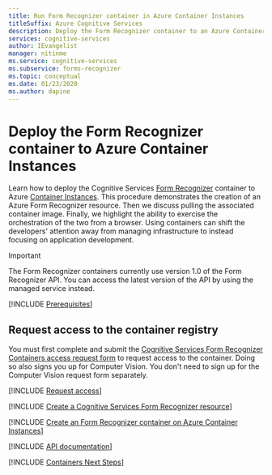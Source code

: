 ```yaml
---
title: Run Form Recognizer container in Azure Container Instances
titleSuffix: Azure Cognitive Services
description: Deploy the Form Recognizer container to an Azure Container Instance, and test it in a web browser.
services: cognitive-services
author: IEvangelist
manager: nitinme
ms.service: cognitive-services
ms.subservice: forms-recognizer
ms.topic: conceptual
ms.date: 01/23/2020
ms.author: dapine
---
```


# Deploy the Form Recognizer container to Azure Container Instances

Learn how to deploy the Cognitive Services [Form Recognizer](form-recognizer-container-howto.md) container to Azure [Container Instances](https://docs.microsoft.com/azure/container-instances/). This procedure demonstrates the creation of an Azure Form Recognizer resource. Then we discuss pulling the associated container image. Finally, we highlight the ability to exercise the orchestration of the two from a browser. Using containers can shift the developers' attention away from managing infrastructure to instead focusing on application development.

> [!IMPORTANT]
> The Form Recognizer containers currently use version 1.0 of the Form Recognizer API. You can access the latest version of the API by using the managed service instead.

[!INCLUDE [Prerequisites](../containers/includes/container-preview-prerequisites.md)]

## Request access to the container registry

You must first complete and submit the [Cognitive Services Form Recognizer Containers access request form](https://aka.ms/FormRecognizerRequestAccess) to request access to the container. Doing so also signs you up for Computer Vision. You don't need to sign up for the Computer Vision request form separately. 

[!INCLUDE [Request access](../../../includes/cognitive-services-containers-request-access-only.md)]

[!INCLUDE [Create a Cognitive Services Form Recognizer resource](includes/create-resource.md)]

[!INCLUDE [Create an Form Recognizer container on Azure Container Instances](../containers/includes/create-container-instances-resource-from-azure-cli.md)]

[!INCLUDE [API documentation](../../../includes/cognitive-services-containers-api-documentation.md)]

[!INCLUDE [Containers Next Steps](../containers/includes/containers-next-steps.md)]

